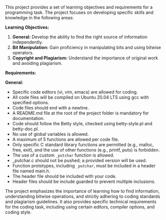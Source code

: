 This project provides a set of learning objectives and requirements for a programming task. The project focuses on developing specific skills and knowledge in the following areas:

**Learning Objectives:**

1. **General:** Develop the ability to find the right source of information independently.
2. **Bit Manipulation:** Gain proficiency in manipulating bits and using bitwise operators.
3. **Copyright and Plagiarism:** Understand the importance of original work and avoiding plagiarism.

**Requirements:**

**General:**
- Specific code editors (vi, vim, emacs) are allowed for coding.
- All code files will be compiled on Ubuntu 20.04 LTS using gcc with specified options.
- Code files should end with a newline.
- A README.md file at the root of the project folder is mandatory for documentation.
- Code should follow the Betty style, checked using betty-style.pl and betty-doc.pl.
- No use of global variables is allowed.
- A maximum of 5 functions are allowed per code file.
- Only specific C standard library functions are permitted (e.g., malloc, free, exit), and the use of other functions (e.g., printf, puts) is forbidden.
- The use of a custom `_putchar` function is allowed.
- _putchar.c should not be pushed; a provided version will be used.
- Function prototypes, including `_putchar`, must be included in a header file named main.h.
- The header file should be included with your code.
- Header files should be include guarded to prevent multiple inclusions.

The project emphasizes the importance of learning how to find information, understanding bitwise operations, and strictly adhering to coding standards and plagiarism guidelines. It also provides specific technical requirements for the coding task, including using certain editors, compiler options, and coding style.
